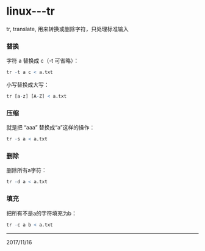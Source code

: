 # linux---tr

tr, translate, 用来转换或删除字符，只处理标准输入  

### 替换
字符 a 替换成 c（-t 可省略）：  
```r
tr -t a c < a.txt
```
小写替换成大写：  
```r
tr [a-z] [A-Z] < a.txt
```


### 压缩
就是把 “aaa” 替换成“a”这样的操作：  
```r
tr -s a < a.txt
```


### 删除
删除所有a字符：  
```r
tr -d a < a.txt
```


### 填充
把所有不是a的字符填充为b：  
```r
tr -c a b < a.txt
```


---
2017/11/16  

